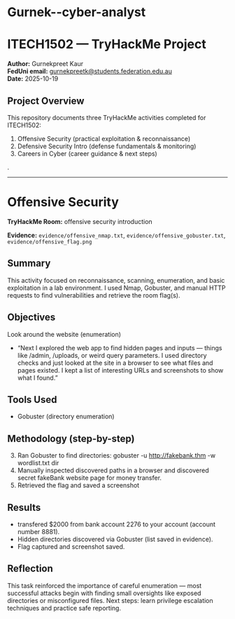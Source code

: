 # Gurnek--cyber-analyst
# ITECH1502 — TryHackMe Project
**Author:** Gurnekpreet Kaur  
**FedUni email:** gurnekpreetk@students.federation.edu.au  
**Date:** 2025-10-19

## Project Overview
This repository documents three TryHackMe activities completed for ITECH1502:
1. Offensive Security (practical exploitation & reconnaissance)
2. Defensive Security Intro (defense fundamentals & monitoring)
3. Careers in Cyber (career guidance & next steps)

.

---


# Offensive Security
**TryHackMe Room:**
offensive security introduction  
  
**Evidence:** `evidence/offensive_nmap.txt`, `evidence/offensive_gobuster.txt`, `evidence/offensive_flag.png`

## Summary
This activity focused on reconnaissance, scanning, enumeration, and basic exploitation in a lab environment. I used Nmap, Gobuster, and manual HTTP requests to find vulnerabilities and retrieve the room flag(s).

## Objectives
Look around the website (enumeration)
- “Next I explored the web app to find hidden pages and inputs — things like /admin, /uploads, or weird query parameters. I used directory checks and just looked at the site in a browser to see what files and pages existed. I kept a list of interesting URLs and screenshots to show what I found.”
## Tools Used

- Gobuster (directory enumeration)


## Methodology (step-by-step)

3. Ran Gobuster to find directories: gobuster -u http://fakebank.thm -w wordlist.txt dir  
4. Manually inspected discovered paths in a browser and discovered secret fakeBank website page for money transfer.
5. Retrieved the flag and saved a screenshot 

## Results
-  transfered $2000 from bank account 2276 to your account (account number 8881). 
- Hidden directories discovered via Gobuster (list saved in evidence).  
- Flag captured and screenshot saved.

## Reflection
This task reinforced the importance of careful enumeration — most successful attacks begin with finding small oversights like exposed directories or misconfigured files. Next steps: learn privilege escalation techniques and practice safe reporting.
